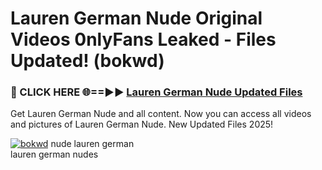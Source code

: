# Lauren German Nude Original Videos 0nlyFans Leaked - Files Updated! (bokwd)

<h3>🔴 CLICK HERE 🌐==►► <a href="https://tinyurl.com/52m3yx9h" rel="nofollow">Lauren German Nude Updated Files</a></h3>

Get Lauren German Nude and all content. Now you can access all videos and pictures of Lauren German Nude. New Updated Files 2025!

[![bokwd](https://i.imgur.com/TnHtlc8.gif)](https://tinyurl.com/52m3yx9h)
nude lauren german<br>
lauren german nudes